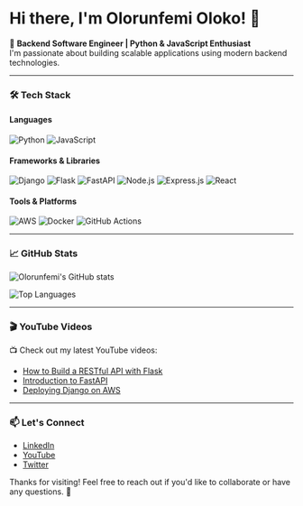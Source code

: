 # Hi there, I'm Olorunfemi Oloko! 👋

🚀 **Backend Software Engineer | Python & JavaScript Enthusiast**  
I'm passionate about building scalable applications using modern backend technologies.

---

### 🛠️ **Tech Stack**

#### **Languages**  
![Python](https://img.shields.io/badge/Python-3670A0?style=for-the-badge&logo=python&logoColor=ffdd54)
![JavaScript](https://img.shields.io/badge/JavaScript-F7DF1E?style=for-the-badge&logo=javascript&logoColor=black)

#### **Frameworks & Libraries**  
![Django](https://img.shields.io/badge/Django-092E20?style=for-the-badge&logo=django&logoColor=white)
![Flask](https://img.shields.io/badge/Flask-000000?style=for-the-badge&logo=flask&logoColor=white)
![FastAPI](https://img.shields.io/badge/FastAPI-005571?style=for-the-badge&logo=fastapi)
![Node.js](https://img.shields.io/badge/Node.js-339933?style=for-the-badge&logo=nodedotjs&logoColor=white)
![Express.js](https://img.shields.io/badge/Express.js-404D59?style=for-the-badge)
![React](https://img.shields.io/badge/React-20232A?style=for-the-badge&logo=react&logoColor=61DAFB)

#### **Tools & Platforms**  
![AWS](https://img.shields.io/badge/AWS-232F3E?style=for-the-badge&logo=amazonaws)
![Docker](https://img.shields.io/badge/Docker-2496ED?style=for-the-badge&logo=docker&logoColor=white)
![GitHub Actions](https://img.shields.io/badge/GitHub_Actions-2088FF?style=for-the-badge&logo=github-actions&logoColor=white)

---

### 📈 **GitHub Stats**

![Olorunfemi's GitHub stats](https://github-readme-stats.vercel.app/api?username=olorunfemioloko&show_icons=true&theme=radical)

![Top Languages](https://github-readme-stats.vercel.app/api/top-langs/?username=olorunfemioloko&layout=compact&theme=radical)

---

### 🎬 **YouTube Videos**

📺 Check out my latest YouTube videos:
- [How to Build a RESTful API with Flask](https://www.youtube.com/watch?v=XXXXX)
- [Introduction to FastAPI](https://www.youtube.com/watch?v=XXXXX)
- [Deploying Django on AWS](https://www.youtube.com/watch?v=XXXXX)

---

### 📫 **Let's Connect**

- [LinkedIn](https://www.linkedin.com/in/olorunfemioloko)  
- [YouTube](https://www.youtube.com/channel/XXXXX)  
- [Twitter](https://twitter.com/olorunfemioloko)  

Thanks for visiting! Feel free to reach out if you'd like to collaborate or have any questions. 🚀
